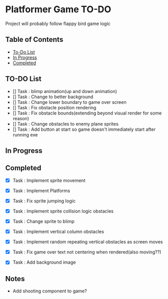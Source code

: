 # Platformer Game TO-DO

Project will probably follow flappy bird game logic

## Table of Contents
- [To-Do List](#to-do-list)
- [In Progress](#in-progress)
- [Completed](#completed)

## TO-DO List
- [] Task : blimp animation(up and down animation)
- [] Task : Change to better background
- [] Task : Change lower boundary to game over screen
- [] Task : Fix obstacle position rendering
- [] Task : Fix obstacle bounds(extending beyond visual render for some reason)
- [] Task : Change obstacles to enemy plane sprites
- [] Task : Add button at start so game doesn't immediately start after running exe

## In Progress

## Completed
- [x] Task : Implement sprite movement
- [x] Task : Implement Platforms
- [x] Task : Fix sprite jumping logic
- [x] Task : Implement sprite collision logic obstacles
- [x] Task : Change sprite to blimp
- [x] Task : Implement vertical column obstacles
- [x] Task : Implement random repeating vertical obstacles as screen moves
- [x] Task : Fix game over text not centering when rendered(also moving??)
- [x] Task : Add background image


## Notes
- Add shooting component to game?
